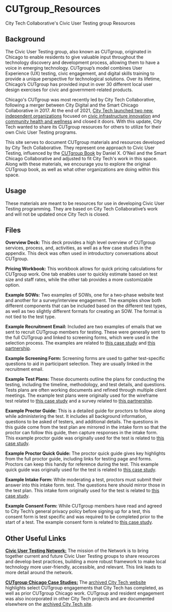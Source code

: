 # CUTgroup_Resources
City Tech Collaborative's Civic User Testing group Resources


Background
--------
The Civic User Testing group, also known as CUTgroup, originated in Chicago to enable residents to give valuable input throughout the technology discovery and development process, allowing them to have a voice in emerging technology. CUTgroup’s model combines User Experience (UX) testing, civic engagement, and digital skills training to provide a unique perspective for technological solutions. Over its lifetime, Chicago’s CUTgroup has provided input in over 30 different local user design exercises for civic and government-related products.

Chicago's CUTgroup was most recently led by City Tech Collaborative, following a merger between City Digital and the Smart Chicago Collaborative in 2017. At the end of 2021, [City Tech launched two new, independent organizations](https://www.citytech.org/city-tech-launches-two-new-organizations-and-open-source-toolkit) focused on [civic infrastructure innovation](https://www.infrastructureforward.org/) and [community health and wellness](https://www.sustainwellinnovation.org/) and closed it doors. With this update, City Tech wanted to share its CUTgroup resources for others to utilize for their own Civic User Testing programs. 

This site serves to document CUTgroup materials and resources developed by City Tech Collaborative. They represent one approach to Civic User Testing, influenced by the [CUTgroup Book](https://www.cutgroupbook.com/) by Daniel X. O’Neil and the Smart Chicago Collaborative and adjusted to fit City Tech's work in this space. Along with these materials, we encourage you to explore the original CUTgroup book, as well as what other organizations are doing within this space.


Usage
--------
These materials are meant to be resources for use in developing Civic User Testing programming. They are based on City Tech Collaborative’s work and will not be updated once City Tech is closed. 


Files
--------

**Overview Deck:** This deck provides a high level overview of CUTgroup services, process, and, activities, as well as a few case studies in the appendix. This deck was often used in introductory conversations about CUTgroup.

**Pricing Workbook:** This workbook allows for quick pricing calculations for CUTgroup work. One tab enables user to quickly estimate based on test size and staff rates, while the other tab provides a more customizable option.

**Example SOWs:** Two examples of SOWs, one for a two-phase website test and another for a survey/interview engagement. The examples show both different components that can be included based on the different test types, as well as two slightly different formats for creating an SOW. The format is not tied to the test type.

**Example Recruitment Email:** Included are two examples of emails that we sent to recruit CUTgroup members for testing. These were generally sent to the full CUTgroup and linked to screening forms, which were used in the selection process. The examples are related to [this case study](https://www.citytech.org/microsoft-research-project-eclipse) and [this partnership](https://www.citytech.org/osf-healthcare-and-city-tech-address-community-health-needs-through-new-partnership).

**Example Screening Form:** Screening forms are used to gather test-specific questions to aid in participant selection. They are usually linked in the recruitment email.

**Example Test Plans:** These documents outline the plans for conducting the testing, including the timeline, methodology, and test details, and questions. Tests plans are often working documents and refined through multiple client meetings. The example test plans were originally used for the wireframe test related to [this case study](https://www.citytech.org/unbail) and a survey related to [this partnership](https://www.citytech.org/osf-healthcare-and-city-tech-address-community-health-needs-through-new-partnership).

**Example Proctor Guide:** This is a detailed guide for proctors to follow along while administering the test. It includes all background information, questions to be asked of testers, and additional details. The questions in this guide come from the test plan are mirrored in the intake form so that the proctor can follow this guide, then capture responses in the intake form. This example proctor guide was originally used for the test is related to [this case study](https://www.citytech.org/unbail).

**Example Proctor Quick Guide:** The proctor quick guide gives key highlights from the full proctor guide, including links for testing page and forms. Proctors can keep this handy for reference during the test. This example quick guide was originally used for the test is related to [this case study](https://www.citytech.org/unbail).

**Example Intake Form:** While moderating a test, proctors must submit their answer into this intake form. test. The questions here should mirror those in the test plan. This intake form originally used for the test is related to [this case study](https://www.citytech.org/unbail).
 
**Example Consent Form:** While CUTgroup members have read and agreed to City Tech’s general privacy policy before signing up for a test, this consent form is test specific and was required to be completed prior to the start of a test. The example consent form is related to [this case study](https://www.citytech.org/unbail).

Other Useful Links
--------
[**Civic User Testing Network:**](https://www.citytech.org/civic-user-testing-network) The mission of the Network is to bring together current and future Civic User Testing groups to share resources and develop best practices, building a more robust framework to make local technology more user-friendly, accessible, and relevant. This link leads to more detail around the network.

[**CUTgroup Chicago Case Studies:**](https://www.citytech.org/cutgroup-case-studies) The [archived City Tech website](https://www.citytech.org/) highlights select CUTgroup engagements that City Tech has completed, as well as prior CUTgroup Chicago work.  CUTgroup and resident engagement was also incorporated in other City Tech projects and are documented elsewhere on the [archived City Tech site](https://www.citytech.org/).
